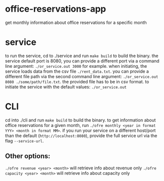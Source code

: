 # office-reservations-app
get monthly information about office reservations for a specific month

# service
to run the service, cd to ./service and run `make build` to build the binary.
the service default port is 8080, you can provide a different port via a command line argument:
`./or_service.out 3000` for example.
when initiating, the service loads data from the csv file `./rent_data.txt`. you can provide a different file path via the second command line argument: `./or_service.out 8080 ./some/path/file.txt`. the provided file has to be in csv format.
to initiate the service with the default values: `./or_service.out`

# CLI
cd into ./cli and run `make build` to build the binary.
to get information about office reservations for a given month, run `./ofre monthly <year in format YYY> <month in format MM>`.
if you run your service on a different host/port than the default (`http://localhost:8080`), provide the full service url via the flag `--service-url`.

## Other options:
`./ofre revenue <year> <month>` will retrieve info about revenue only
`./ofre capacity <year> <month>` will retrieve info about capacity only